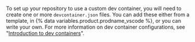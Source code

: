 To set up your repository to use a custom dev container, you will need to create one or more `devcontainer.json` files. You can add these either from a template, in {% data variables.product.prodname_vscode %}, or you can write your own. For more information on dev container configurations, see "[Introduction to dev containers](/codespaces/setting-up-your-codespace/configuring-codespaces-for-your-project)".
